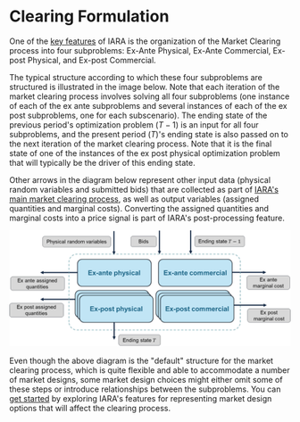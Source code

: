 # Clearing Formulation

One of the [key features](key_features.md) of IARA is the organization of the Market Clearing process into four subproblems: Ex-Ante Physical, Ex-Ante Commercial, Ex-post Physical, and Ex-post Commercial.

The typical structure according to which these four subproblems are structured is illustrated in the image below. Note that each iteration of the market clearing process involves solving all four subproblems (one instance of each of the ex ante subproblems and several instances of each of the ex post subproblems, one for each subscenario). The ending state of the previous period's optimization problem ($T-1$) is an input for all four subproblems, and the present period ($T$)'s ending state is also passed on to the next iteration of the market clearing process. Note that it is the final state of one of the instances of the ex post physical optimization problem that will typically be the driver of this ending state.

Other arrows in the diagram below represent other input data (physical random variables and submitted bids) that are collected as part of [IARA's main market clearing process](key_features.md#the-market-clearing-process), as well as output variables (assigned quantities and marginal costs). Converting the assigned quantities and marginal costs into a price signal is part of IARA's post-processing feature.

![Diagram](./assets/Picture_Subproblems.png)

Even though the above diagram is the "default" structure for the market clearing process, which is quite flexible and able to accommodate a number of market designs, some market design choices might either omit some of these steps or introduce relationships between the subproblems. You can [get started](first_execution.md) by exploring IARA's features for representing market design options that will affect the clearing process.

